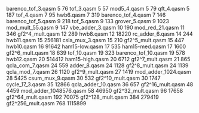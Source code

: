 barenco_tof_3.qasm	5	76
tof_3.qasm	5	57
mod5_4.qasm	5	79
qft_4.qasm	5	187
tof_4.qasm	7	95
hwb6.qasm	7	319
barenco_tof_4.qasm	7	146
barenco_tof_5.qasm	9	218
tof_5.qasm	9	133
grover_5.qasm	9	1023
mod_mult_55.qasm	9	147
vbe_adder_3.qasm	10	190
mod_red_21.qasm	11	346
gf2^4_mult.qasm	12	289
hwb8.qasm	12	18220
rc_adder_6.qasm	14	244
hwb11.qasm	15	256181
csla_mux_3.qasm	15	210
gf2^5_mult.qasm	15	447
hwb10.qasm	16	91642
ham15-low.qasm	17	535
ham15-med.qasm	17	1600
gf2^6_mult.qasm	18	639
tof_10.qasm	19	323
barenco_tof_10.qasm	19	578
hwb12.qasm	20	514412
ham15-high.qasm	20	6712
gf2^7_mult.qasm	21	865
qcla_com_7.qasm	24	559
adder_8.qasm	24	1128
gf2^8_mult.qasm	24	1139
qcla_mod_7.qasm	26	1120
gf2^9_mult.qasm	27	1419
mod_adder_1024.qasm	28	5425
csum_mux_9.qasm	30	532
gf2^10_mult.qasm	30	1747
cycle_17_3.qasm	35	12866
qcla_adder_10.qasm	36	657
gf2^16_mult.qasm	48	4459
mod_adder_1048576.qasm	58	46950
gf2^32_mult.qasm	96	17658
gf2^64_mult.qasm	192	70075
gf2^128_mult.qasm	384	279419
gf2^256_mult.qasm	768	1115899